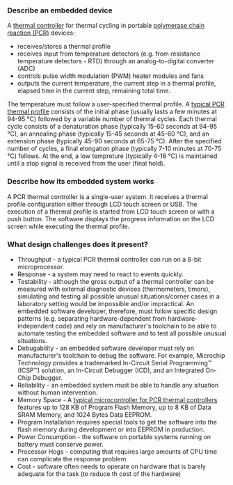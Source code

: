 ### Describe an embedded device ###
A <a href="https://journals.plos.org/plosone/article/figure?id=10.1371/journal.pone.0218571.g001">thermal controller</a> for thermal cycling in portable <a href="https://en.wikipedia.org/wiki/Polymerase_chain_reaction">polymerase chain reaction (PCR)</a> devices:
- receives/stores a thermal profile
- receives input from temperature detectors (e.g. from resistance temperature detectors - RTD) through an analog-to-digital converter (ADC)
- controls pulse width modulation (PWM) heater modules and fans
- outputs the current temperature, the current step in a thermal profile, elapsed time in the current step, remaining total time.

The temperature must follow a user-specified thermal profile. A <a href="https://i.stack.imgur.com/kWSgk.png">typical PCR thermal profile</a> consists of the initial phase (usually lasts a few minutes at 94-95 °C) followed by a variable number of thermal cycles. Each thermal cycle consists of a denaturation phase (typically 15-60 seconds at 94-95 °C), an annealing phase (typically 15-45 seconds at 45-60 °C), and an extension phase (typically 45-90 seconds at 65-75 °C). After the specified number of cycles, a final elongation phase (typically 7-10 minutes at 70-75 °C) follows. At the end, a low tempreture (typically 4-16 °C) is maintained until a stop signal is received from the user (final hold).
### Describe how its embedded system works ###
A PCR thermal controller is a single-user system. It receives a thermal profile configuration either through LCD touch screen or USB. The execution of a thermal profile is started from LCD touch screen or with a push button. The software displays the progress information on the LCD screen while executing the thermal profile.
### What design challenges does it present? ###
- Throughput - a typical PCR thermal controller can run on a 8-bit microprocessor.
- Response - a system may need to react to events quickly.
- Testability - although the gross output of a thermal controller can be measured with external diagnostic devices (thermometers, timers), simulating and testing all possible unusual situations/corner cases in a laboratory setting would be impossible and/or impractical. An embedded software developer, therefore, must follow specific design patterns (e.g. separating hardware-dependent from hardware-independent code) and rely on manufacturer's toolchain to be able to automate testing the embedded software and to test all possible unusual situations.
- Debugability - an embedded software developer must rely on manufacturer's toolchain to debug the software. For example, Microchip Technology provides a trademarked In-Circuit Serial Programming™ (ICSP™) solution, an In-Circuit Debugger (ICD), and an Integrated On-Chip Debugger.
- Reliability - an embedded system must be able to handle any situation without human intervention.
- Memory Space - A <a href="https://www.microchip.com/wwwproducts/en/PIC18F27Q43">typical microcontroller for PCR thermal controllers</a> features up to 128 KB of Program Flash Memory, up to 8 KB of Data SRAM Memory, and 1024 Bytes Data EEPROM.
- Program Installation requires special tools to get the software into the flash memory during development or into EEPROM in production.
- Power Consumption - the software on portable systems running on battery must conserve power.
- Processor Hogs - computing that requires large amounts of CPU time can complicate the response problem.
- Cost - software often needs to operate on hardware that is barely adequate for the task (to reduce th cost of the hardware)
